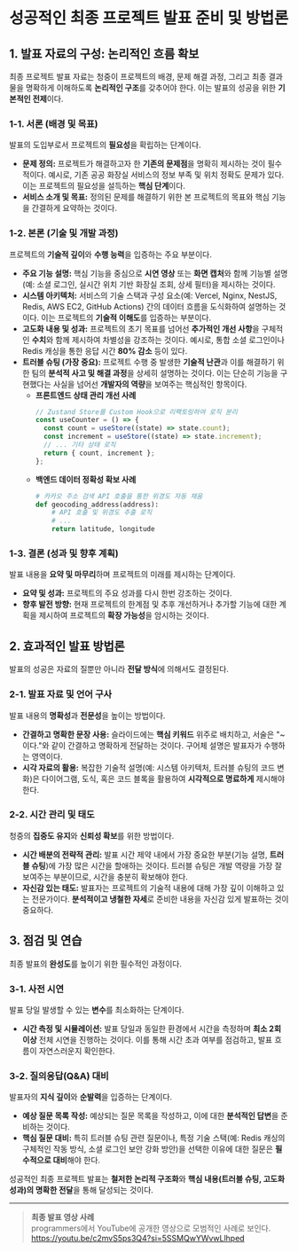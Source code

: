 # 성공적인 최종 프로젝트 발표 준비 및 방법론

## 1\. 발표 자료의 구성: 논리적인 흐름 확보

최종 프로젝트 발표 자료는 청중이 프로젝트의 배경, 문제 해결 과정, 그리고 최종 결과물을 명확하게 이해하도록 **논리적인 구조**를 갖추어야 한다. 이는 발표의 성공을 위한 **기본적인 전제**이다.

### 1-1. 서론 (배경 및 목표)

발표의 도입부로서 프로젝트의 **필요성**을 확립하는 단계이다.

- **문제 정의:** 프로젝트가 해결하고자 한 **기존의 문제점**을 명확히 제시하는 것이 필수적이다. 예시로, 기존 공공 화장실 서비스의 정보 부족 및 위치 정확도 문제가 있다. 이는 프로젝트의 필요성을 설득하는 **핵심 단계**이다.
- **서비스 소개 및 목표:** 정의된 문제를 해결하기 위한 본 프로젝트의 목표와 핵심 기능을 간결하게 요약하는 것이다.

### 1-2. 본론 (기술 및 개발 과정)

프로젝트의 **기술적 깊이**와 **수행 능력**을 입증하는 주요 부분이다.

- **주요 기능 설명:** 핵심 기능을 중심으로 **시연 영상** 또는 **화면 캡처**와 함께 기능별 설명(예: 소셜 로그인, 실시간 위치 기반 화장실 조회, 상세 필터)을 제시하는 것이다.
- **시스템 아키텍처:** 서비스의 기술 스택과 구성 요소(예: Vercel, Nginx, NestJS, Redis, AWS EC2, GitHub Actions) 간의 데이터 흐름을 도식화하여 설명하는 것이다. 이는 프로젝트의 **기술적 이해도**를 입증하는 부분이다.
- **고도화 내용 및 성과:** 프로젝트의 초기 목표를 넘어선 **추가적인 개선 사항**을 구체적인 **수치**와 함께 제시하여 차별성을 강조하는 것이다. 예시로, 통합 소셜 로그인이나 Redis 캐싱을 통한 응답 시간 **80% 감소** 등이 있다.
- **트러블 슈팅 (가장 중요):** 프로젝트 수행 중 발생한 **기술적 난관**과 이를 해결하기 위한 팀의 **분석적 사고 및 해결 과정**을 상세히 설명하는 것이다. 이는 단순히 기능을 구현했다는 사실을 넘어선 **개발자의 역량**을 보여주는 핵심적인 항목이다.
  - **프론트엔드 상태 관리 개선 사례**
    ```typescript
    // Zustand Store를 Custom Hook으로 리팩토링하여 로직 분리
    const useCounter = () => {
      const count = useStore((state) => state.count);
      const increment = useStore((state) => state.increment);
      // ... 기타 상태 로직
      return { count, increment };
    };
    ```
  - **백엔드 데이터 정확성 확보 사례**
    ```python
    # 카카오 주소 검색 API 호출을 통한 위경도 자동 채움
    def geocoding_address(address):
        # API 호출 및 위경도 추출 로직
        # ...
        return latitude, longitude
    ```

### 1-3. 결론 (성과 및 향후 계획)

발표 내용을 **요약 및 마무리**하며 프로젝트의 미래를 제시하는 단계이다.

- **요약 및 성과:** 프로젝트의 주요 성과를 다시 한번 강조하는 것이다.
- **향후 발전 방향:** 현재 프로젝트의 한계점 및 추후 개선하거나 추가할 기능에 대한 계획을 제시하여 프로젝트의 **확장 가능성**을 암시하는 것이다.

## 2\. 효과적인 발표 방법론

발표의 성공은 자료의 질뿐만 아니라 **전달 방식**에 의해서도 결정된다.

### 2-1. 발표 자료 및 언어 구사

발표 내용의 **명확성**과 **전문성**을 높이는 방법이다.

- **간결하고 명확한 문장 사용:** 슬라이드에는 **핵심 키워드** 위주로 배치하고, 서술은 "\~이다."와 같이 간결하고 명확하게 전달하는 것이다. 구어체 설명은 발표자가 수행하는 영역이다.
- **시각 자료의 활용:** 복잡한 기술적 설명(예: 시스템 아키텍처, 트러블 슈팅의 코드 변화)은 다이어그램, 도식, 혹은 코드 블록을 활용하여 **시각적으로 명료하게** 제시해야 한다.

### 2-2. 시간 관리 및 태도

청중의 **집중도 유지**와 **신뢰성 확보**를 위한 방법이다.

- **시간 배분의 전략적 관리:** 발표 시간 제약 내에서 가장 중요한 부분(기능 설명, **트러블 슈팅**)에 가장 많은 시간을 할애하는 것이다. 트러블 슈팅은 개발 역량을 가장 잘 보여주는 부분이므로, 시간을 충분히 확보해야 한다.
- **자신감 있는 태도:** 발표자는 프로젝트의 기술적 내용에 대해 가장 깊이 이해하고 있는 전문가이다. **분석적이고 냉철한 자세**로 준비한 내용을 자신감 있게 발표하는 것이 중요하다.

## 3\. 점검 및 연습

최종 발표의 **완성도**를 높이기 위한 필수적인 과정이다.

### 3-1. 사전 시연

발표 당일 발생할 수 있는 **변수**를 최소화하는 단계이다.

- **시간 측정 및 시뮬레이션:** 발표 당일과 동일한 환경에서 시간을 측정하며 **최소 2회 이상** 전체 시연을 진행하는 것이다. 이를 통해 시간 초과 여부를 점검하고, 발표 흐름이 자연스러운지 확인한다.

### 3-2. 질의응답(Q\&A) 대비

발표자의 **지식 깊이**와 **순발력**을 입증하는 단계이다.

- **예상 질문 목록 작성:** 예상되는 질문 목록을 작성하고, 이에 대한 **분석적인 답변**을 준비하는 것이다.
- **핵심 질문 대비:** 특히 트러블 슈팅 관련 질문이나, 특정 기술 스택(예: Redis 캐싱의 구체적인 작동 방식, 소셜 로그인 보안 강화 방안)을 선택한 이유에 대한 질문은 **필수적으로 대비**해야 한다.

성공적인 최종 프로젝트 발표는 **철저한 논리적 구조화**와 **핵심 내용(트러블 슈팅, 고도화 성과)의 명확한 전달**을 통해 달성되는 것이다.

---

> **최종 발표 영상 사례** </br> programmers에서 YouTube에 공개한 영상으로 모범적인 사례로 보인다. </br> <https://youtu.be/c2mvS5ps3Q4?si=5SSMQwYWvwLlhped>
